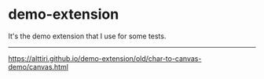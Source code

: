 # demo-extension

It's the demo extension that I use for some tests.

---

https://alttiri.github.io/demo-extension/old/char-to-canvas-demo/canvas.html
